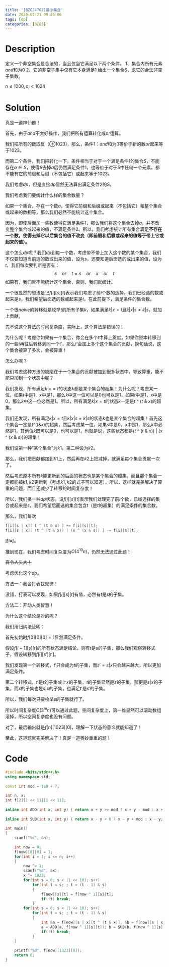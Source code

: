 ```yaml
---
title: '[BZOJ4762]最小集合'
date: 2020-02-21 09:45:06
tags: [dp]
categories: [BZOJ]
---
```


# Description

定义一个非空集合是合法的，当且仅当它满足以下两个条件。
1、集合内所有元素$and$和为$0$
2、它的非空子集中仅有它本身满足$1$
给出一个集合$S$，求它的合法非空子集数。

$n\le 1000,a_i<1024$

<!--more-->

# Solution

真是一道神仙题！

首先，由于$and$不太好操作，我们把所有运算转化成$or$运算。

我们把所有的数取反（$\oplus 1023$)，那么，条件$1$：$and$和为$0$等价于新的数$or$起来等于$1023$。

而第二个条件，我们把转化一下，条件相当于对于一个满足条件$1$的集合$S$，不能存在$a\in S$，使得$S$去掉$a$后仍然满足条件$1$，也等价于对于$S$中任何一个元素，都不能有它的前缀和后缀（不包括它）或起来等于$1023$。

我们考虑$dp$，但是直接$dp$显然无法算出满足条件$2$的$S$。

我们考虑我们要统计什么样的集合数量？

如果一个集合，存在一个数$a$，使得它前缀和后缀或起来（不包括它）和整个集合或起来的数相等，那么我们必然不能统计这个集合。

因为，即使后面加一些数使得它满足条件$1$，那么我们将这个集合去掉$a$，并不改变整个集合或起来的值，不满足条件$2$。所以，我们考虑统计所有集合满足**不存在一个数，使得去掉它以后集合的值不改变（即前缀和后缀或起来的值等于带上它或起来的值）。**

这个怎么$dp$呢？我们$dp$到每一个数，考虑带不带上加入这个数的某个集合，我们不仅要知道当前选的数或出来的值，设为$s$，还要知道后面选的或出来的值，设为$t$，我们每次要判断是否有：
$$
s\quad or\quad t=s\quad or\quad x\quad or\quad  t
$$
如果有，我们就不能统计这个集合，否则，我们就统计。

一个很显然的想法是记$f[i][s][t]$表示我们考虑了前$i$个数的选择，我们已经选的数或起来是$s$，我们希望后面选的数或起来是$t$，在此前提下，满足条件的集合数。

一个很$naive$的转移就是枚举$t$的所有子集$k$，如果满足$k|x=t$且$k|x|s\neq k|s$，就加上贡献。

先不说这个算法的时间复杂度，实际上，这个算法是错误的！

为什么呢？考虑你如果有一个集合，你会在多个$t$中算上贡献，如果你原本转移到的一些$t$再往后转移到同一个$t'$，那么$t'$会加上多个这个集合的贡献，换句话说，这个集合被算了多次，会被算重！

怎么办呢？

我们考虑这种方法的缺陷在于一个集合的贡献被加到很多状态中，导致算重，能不能只加到一个状态中呢？

我们发现，所有满足$k|x=t$的状态$k$都是某个集合的超集！为什么呢？考虑某一位，如果$t$中是$1$，$x$中是$1$，那么$k$中这一位可以是$0$也可以是$1$，如果$t$中是$1$，$x$中是$0$，那么$k$中这一位必然是$1$。所以，所有满足$k|x=t$的状态$k$一定是$t$ ^ ($t$ & $x$)的超集。

我们还发现，所有满足$k|x=t$且$k|x|s=k|s$的状态$k$也是某个集合的超集！首先这个集合一定是$t$^($t$&$x$)的超集，然后考虑某一位，如果$s$中是$0$，$x$中是$1$，那么$k$中必然是$1$，其他位$k$既可以是$0$，也可以是$1$，也就是说，这些状态都是($t$ ^ ($t$ & $x$)) | ($x$ ^ ($x$ & $s$))的超集！

我们设第一种“某个集合”为$k1$，第二种设为$k2$。

那么，我们把贡献都加到$k1$上，然后再在$k2$上把减掉，就满足每个集合贡献一次了。

然后考虑原本所有$k$能更新到的后面的状态也是某个集合的超集，而且那个集合一定都能被$k1,k2$更新到（考虑$k1,k2$的式子可以知道），所以，这样就完美解决了算重的问题，而且还减少了转移的时间复杂度！

所以，我们换一种$dp$状态，设$f[i][s][t]$表示我们处理完了前$i$个数，已经选择的集合或起来是$s$，我们希望后面选的集合包含$t$（是$t$的超集）的满足条件的集合数。

那么，我们每次

```c++
f[i][s | x][ t ^ (t & x) ] += f[i][s][t];
f[i][s | x][ (t ^ (t & x)) | (x ^ (x & s)) ] -= f[i][s][t];
```

即可。

推到现在，我们考虑时间复杂度为$O(4^{10}n)$，仍然无法通过此题！

~~真令人头大！~~

考虑优化这个$dp$。

方法一：我会打表找规律！

没错，打表可以发现，如果$f[i][s][t]$有值，必然有$t$是$s$的子集。

方法二：开动人类智慧！

为什么这个结论是对的呢？

我们用归纳法证明：

首先初始时$f[0][0][0]=1$显然满足条件。

假设$f[i-1][s][t]$的所有状态满足结论，则有$t$是$s$的子集，那么我们观察转移式子，假设转移到$f[i][s'][t']$。

我们发现第一个转移式，$t'$只会成为$t$的子集，而$s'=s|x$只会越来越大，所以更加满足条件。

第二个转移式，$t'$是$t$的子集或上$x$的子集，$t$的子集显然是$s$的子集，那更是$s|x$的子集，而$x$的子集也是$s|x$的子集，也满足$t'$是$s'$的子集。

所以，我们每次只要枚举$s$的子集就行了。

所以时间复杂度$O(3^mn)$可以通过此题，空间复杂度上，第一维显然可以滚动数组滚掉，所以空间复杂度也没有问题。

对了，最后输出就是$f[n][1023][0]$，理解一下状态的意义就能知道了！

至此，这道题就完美解决了！真是一道奥妙重重的题！

# Code

```c++
#include <bits/stdc++.h>
using namespace std;
 
const int mod = 1e9 + 7;
 
int n, x;
int f[2][1 << 11][1 << 11];
 
inline int ADD(int x, int y) { return x + y >= mod ? x + y - mod : x + y; }
 
inline int SUB(int x, int y) { return x - y < 0 ? x - y + mod : x - y; }
 
int main()
{
    scanf("%d", &n);
     
    int now = 0;
    f[now][0][0] = 1;
    for(int i = 1; i <= n; i++)
    {
        now ^= 1;
        scanf("%d", &x);
        x ^= 1023;
        for(int s = 0; s < (1 << 10); s++)
            for(int t = s; ; t = (t - 1) & s)
            {
                f[now][s][t] = f[now ^ 1][s][t];
                if(!t) break;
            }
        for(int s = 0; s < (1 << 10); s++)
            for(int t = s; ; t = (t - 1) & s)
            {
                int &a = f[now][s | x][t ^ (t & x)], &b = f[now][s | x][(t ^ (t & x)) | (x ^ (x & s))];
                a = ADD(a, f[now ^ 1][s][t]); b = SUB(b, f[now ^ 1][s][t]);
                if(!t) break;
            }   
    }
 
    printf("%d", f[now][1023][0]);
    return 0;
}
```

